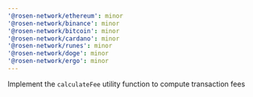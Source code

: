 ```yaml
---
'@rosen-network/ethereum': minor
'@rosen-network/binance': minor
'@rosen-network/bitcoin': minor
'@rosen-network/cardano': minor
'@rosen-network/runes': minor
'@rosen-network/doge': minor
'@rosen-network/ergo': minor
---
```


Implement the `calculateFee` utility function to compute transaction fees
